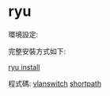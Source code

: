 # ryu
環境設定:

完整安裝方式如下:

[ryu install](https://github.com/s84175/sdn_study/blob/master/ryu/ryu%E7%9B%B8%E9%97%9C%E8%B3%87%E6%96%99/ryu_install.md)

程式碼:
[vlanswitch](https://github.com/s84175/sdn_study/tree/master/ryu/vlan)
[shortpath](https://github.com/s84175/sdn_study/tree/master/ryu/shortpath)
